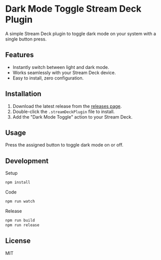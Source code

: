 # Dark Mode Toggle Stream Deck Plugin

A simple Stream Deck plugin to toggle dark mode on your system with a single button press.

## Features

- Instantly switch between light and dark mode.
- Works seamlessly with your Stream Deck device.
- Easy to install, zero configuration.

## Installation

1. Download the latest release from the [releases page](#).
2. Double-click the `.streamDeckPlugin` file to install.
3. Add the "Dark Mode Toggle" action to your Stream Deck.

## Usage

Press the assigned button to toggle dark mode on or off.

## Development

Setup

```bash
npm install
```

Code

```bash
npm run watch
```

Release

```bash
npm run build
npm run release
```

## License

MIT
